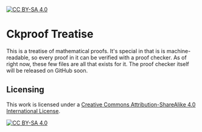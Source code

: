 [![CC BY-SA 4.0][cc-by-sa-shield]][cc-by-sa]

# Ckproof Treatise

This is a treatise of mathematical proofs. It's special in that is is machine-readable, so every
proof in it can be verified with a proof checker. As of right now, these few files are all that
exists for it. The proof checker itself will be released on GitHub soon.

## Licensing

This work is licensed under a
[Creative Commons Attribution-ShareAlike 4.0 International License][cc-by-sa].

[![CC BY-SA 4.0][cc-by-sa-image]][cc-by-sa]

[cc-by-sa]: http://creativecommons.org/licenses/by-sa/4.0/
[cc-by-sa-image]: https://licensebuttons.net/l/by-sa/4.0/88x31.png
[cc-by-sa-shield]: https://img.shields.io/badge/License-CC%20BY--SA%204.0-lightgrey.svg
